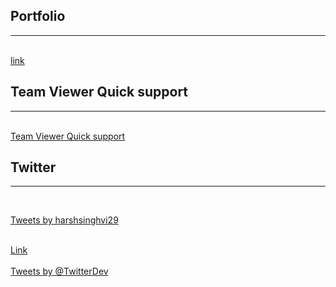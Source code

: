 ## Portfolio

---
<br>
<a href="https://harshsinghvi.pb.online/">link </a>
<br>


## Team Viewer Quick support

---
<br>
<a href="https://get.teamviewer.com/techudz">  Team Viewer Quick support</a>
<br>

## Twitter

---
<br>

<a class="twitter-timeline" href="https://twitter.com/harshsinghvi29?ref_src=twsrc%5Etfw">Tweets by harshsinghvi29</a> 
<script async src="https://platform.twitter.com/widgets.js" charset="utf-8"></script>

<br>
<a href="/index2.html">Link</a>
<br>
<br>



<div class='jekyll-twitter-plugin'>
    <a class="twitter-timeline"
  href="https://twitter.com/twitterdev">
Tweets by @TwitterDev
</a>
</div>
